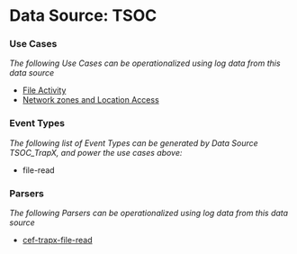 Data Source: TSOC
=================

### Use Cases

_The following Use Cases can be operationalized using log data from this data source_

* [File Activity](usecase_file_activity.md)
* [Network zones and Location Access](usecase_network_zones_and_location_access.md)


### Event Types

_The following list of Event Types can be generated by Data Source TSOC_TrapX, and power the use cases above:_

- file-read


### Parsers

_The following Parsers can be operationalized using log data from this data source_

* [cef-trapx-file-read](parserContent_cef-trapx-file-read.md)
